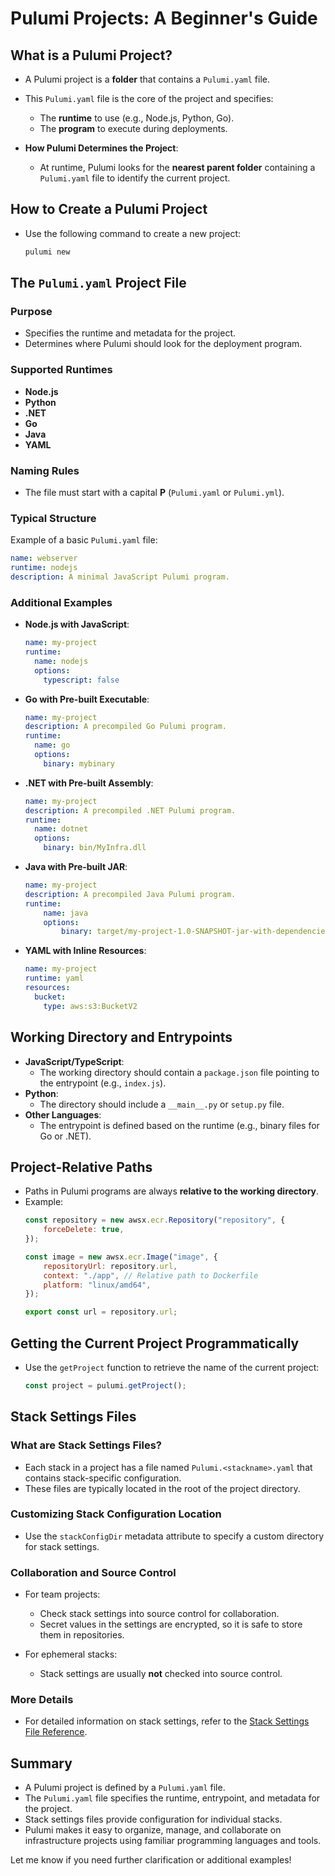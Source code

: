 # Pulumi Projects: A Beginner's Guide

## What is a Pulumi Project?
- A Pulumi project is a **folder** that contains a `Pulumi.yaml` file.
- This `Pulumi.yaml` file is the core of the project and specifies:
  - The **runtime** to use (e.g., Node.js, Python, Go).
  - The **program** to execute during deployments.

- **How Pulumi Determines the Project**:
  - At runtime, Pulumi looks for the **nearest parent folder** containing a `Pulumi.yaml` file to identify the current project.

## How to Create a Pulumi Project
- Use the following command to create a new project:
  ```bash
  pulumi new
  ```

## The `Pulumi.yaml` Project File

### Purpose
- Specifies the runtime and metadata for the project.
- Determines where Pulumi should look for the deployment program.

### Supported Runtimes
- **Node.js**
- **Python**
- **.NET**
- **Go**
- **Java**
- **YAML**

### Naming Rules
- The file must start with a capital **P** (`Pulumi.yaml` or `Pulumi.yml`).

### Typical Structure
Example of a basic `Pulumi.yaml` file:
```yaml
name: webserver
runtime: nodejs
description: A minimal JavaScript Pulumi program.
```

### Additional Examples
- **Node.js with JavaScript**:
  ```yaml
  name: my-project
  runtime:
    name: nodejs
    options:
      typescript: false
  ```

- **Go with Pre-built Executable**:
  ```yaml
  name: my-project
  description: A precompiled Go Pulumi program.
  runtime:
    name: go
    options:
      binary: mybinary
  ```

- **.NET with Pre-built Assembly**:
  ```yaml
  name: my-project
  description: A precompiled .NET Pulumi program.
  runtime:
    name: dotnet
    options:
      binary: bin/MyInfra.dll
  ```

- **Java with Pre-built JAR**:
  ```yaml
  name: my-project
  description: A precompiled Java Pulumi program.
  runtime:
      name: java
      options:
          binary: target/my-project-1.0-SNAPSHOT-jar-with-dependencies.jar
  ```

- **YAML with Inline Resources**:
  ```yaml
  name: my-project
  runtime: yaml
  resources:
    bucket:
      type: aws:s3:BucketV2
  ```

## Working Directory and Entrypoints
- **JavaScript/TypeScript**:
  - The working directory should contain a `package.json` file pointing to the entrypoint (e.g., `index.js`).
- **Python**:
  - The directory should include a `__main__.py` or `setup.py` file.
- **Other Languages**:
  - The entrypoint is defined based on the runtime (e.g., binary files for Go or .NET).

## Project-Relative Paths
- Paths in Pulumi programs are always **relative to the working directory**.
- Example:
  ```javascript
  const repository = new awsx.ecr.Repository("repository", {
      forceDelete: true,
  });

  const image = new awsx.ecr.Image("image", {
      repositoryUrl: repository.url,
      context: "./app", // Relative path to Dockerfile
      platform: "linux/amd64",
  });

  export const url = repository.url;
  ```

## Getting the Current Project Programmatically
- Use the `getProject` function to retrieve the name of the current project:
  ```javascript
  const project = pulumi.getProject();
  ```

## Stack Settings Files

### What are Stack Settings Files?
- Each stack in a project has a file named `Pulumi.<stackname>.yaml` that contains stack-specific configuration.
- These files are typically located in the root of the project directory.

### Customizing Stack Configuration Location
- Use the `stackConfigDir` metadata attribute to specify a custom directory for stack settings.

### Collaboration and Source Control
- For team projects:
  - Check stack settings into source control for collaboration.
  - Secret values in the settings are encrypted, so it is safe to store them in repositories.

- For ephemeral stacks:
  - Stack settings are usually **not** checked into source control.

### More Details
- For detailed information on stack settings, refer to the [Stack Settings File Reference](https://www.pulumi.com/docs/).

## Summary
- A Pulumi project is defined by a `Pulumi.yaml` file.
- The `Pulumi.yaml` file specifies the runtime, entrypoint, and metadata for the project.
- Stack settings files provide configuration for individual stacks.
- Pulumi makes it easy to organize, manage, and collaborate on infrastructure projects using familiar programming languages and tools.

Let me know if you need further clarification or additional examples!
